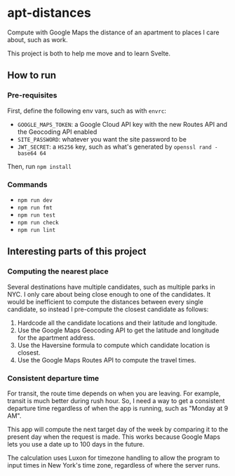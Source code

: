 # apt-distances

Compute with Google Maps the distance of an apartment to places I care about, such as work.

This project is both to help me move and to learn Svelte.

## How to run

### Pre-requisites

First, define the following env vars, such as with `envrc`:

* `GOOGLE_MAPS_TOKEN`: a Google Cloud API key with the new Routes API and the Geocoding API enabled
* `SITE_PASSWORD`: whatever you want the site password to be
* `JWT_SECRET`: a `HS256` key, such as what's generated by `openssl rand -base64 64`

Then, run `npm install`

### Commands

- `npm run dev`
- `npm run fmt`
- `npm run test`
- `npm run check`
- `npm run lint`

## Interesting parts of this project

### Computing the nearest place

Several destinations have multiple candidates, such as multiple parks in NYC. I only care about being close enough to one of the candidates. It would be inefficient to compute the distances between every single candidate, so instead I pre-compute the closest candidate as follows:

1. Hardcode all the candidate locations and their latitude and longitude.
2. Use the Google Maps Geocoding API to get the latitude and longitude for the apartment address.
3. Use the Haversine formula to compute which candidate location is closest.
4. Use the Google Maps Routes API to compute the travel times.

### Consistent departure time

For transit, the route time depends on when you are leaving. For example, transit is much better during rush hour. So, I need a way to get a consistent departure time regardless of when the app is running, such as "Monday at 9 AM".

This app will compute the next target day of the week by comparing it to the present day when the request is made. This works because Google Maps lets you use a date up to 100 days in the future.

The calculation uses Luxon for timezone handling to allow the program to input times in New York's time zone, regardless of where the server runs.
